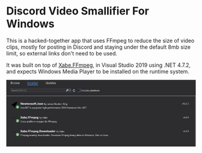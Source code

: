 # Discord Video Smallifier For Windows

This is a hacked-together app that uses FFmpeg to reduce the size of video clips, mostly for posting in Discord and staying under the default 8mb size limit, so external links don't need to be used.



It was built on top of [Xabe.FFmpeg](https://github.com/tomaszzmuda/Xabe.FFmpeg), in Visual Studio 2019 using .NET 4.7.2, and expects Windows Media Player to be installed on the runtime system.

![](https://github.com/breadlam/Smallifier-For-Windows/blob/master/media/dependencies.png?raw=true)

